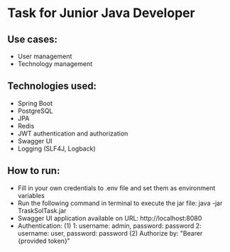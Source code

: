 # Task for Junior Java Developer

## Use cases:
* User management
* Technology management

## Technologies used:
* Spring Boot
* PostgreSQL
* JPA
* Redis
* JWT authentication and authorization
* Swagger UI
* Logging (SLF4J, Logback)

## How to run:
* Fill in your own credentials to .env file and set them as environment variables
* Run the following command in terminal to execute the jar file: java -jar TraskSolTask.jar
* Swagger UI application available on URL: http://localhost:8080
* Authentication: 
		(1)
			1: username: admin, password: password
			2: username: user, password: password
		(2) Authorize by: "Bearer {provided token}"
